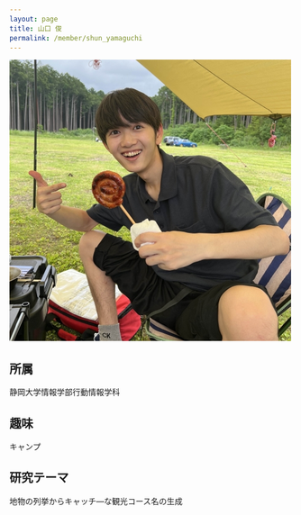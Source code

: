 ```yaml
---
layout: page
title: 山口 俊
permalink: /member/shun_yamaguchi
---
```


![写真](/assets/img/members/shun_yamaguchi.jpg "山口")

## 所属
静岡大学情報学部行動情報学科

## 趣味
キャンプ

## 研究テーマ
地物の列挙からキャッチ―な観光コース名の生成
